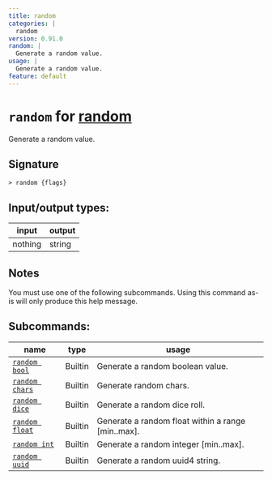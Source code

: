 ```yaml
---
title: random
categories: |
  random
version: 0.91.0
random: |
  Generate a random value.
usage: |
  Generate a random value.
feature: default
---
```

<!-- This file is automatically generated. Please edit the command in https://github.com/nushell/nushell instead. -->

# `random` for [random](/commands/categories/random.md)

<div class='command-title'>Generate a random value.</div>

## Signature

```> random {flags} ```


## Input/output types:

| input   | output |
| ------- | ------ |
| nothing | string |

## Notes
You must use one of the following subcommands. Using this command as-is will only produce this help message.

## Subcommands:

| name                                             | type    | usage                                              |
| ------------------------------------------------ | ------- | -------------------------------------------------- |
| [`random bool`](/commands/docs/random_bool.md)   | Builtin | Generate a random boolean value.                   |
| [`random chars`](/commands/docs/random_chars.md) | Builtin | Generate random chars.                             |
| [`random dice`](/commands/docs/random_dice.md)   | Builtin | Generate a random dice roll.                       |
| [`random float`](/commands/docs/random_float.md) | Builtin | Generate a random float within a range [min..max]. |
| [`random int`](/commands/docs/random_int.md)     | Builtin | Generate a random integer [min..max].              |
| [`random uuid`](/commands/docs/random_uuid.md)   | Builtin | Generate a random uuid4 string.                    |